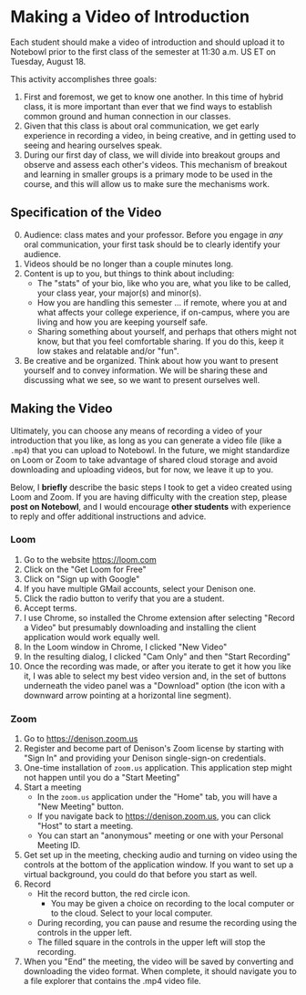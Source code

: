 # Making a Video of Introduction

Each student should make a video of introduction and should upload it to Notebowl prior to the first class of the semester at 11:30 a.m. US ET on Tuesday, August 18.

This activity accomplishes three goals:

1. First and foremost, we get to know one another.  In this time of hybrid class, it is more important than ever that we find ways to establish common ground and human connection in our classes.
2. Given that this class is about oral communication, we get early experience in recording a video, in being creative, and in getting used to seeing and hearing ourselves speak.
3. During our first day of class, we will divide into breakout groups and observe and assess each other's videos.  This mechanism of breakout and learning in smaller groups is a primary mode to be used in the course, and this will allow us to make sure the mechanisms work.

## Specification of the Video

0. Audience: class mates and your professor.  Before you engage in *any* oral communication, your first task should be to clearly identify your audience.
1. Videos should be no longer than a couple minutes long.
2. Content is up to you, but things to think about including:
     - The "stats" of your bio, like who you are, what you like to be called, your class year, your major(s) and minor(s).
     - How you are handling this semester ... if remote, where you at and what affects your college experience, if on-campus, where you are living and how you are keeping yourself safe.
     - Sharing something about yourself, and perhaps that others might not know, but that you feel comfortable sharing.  If you do this, keep it low stakes and relatable and/or "fun".
3. Be creative and be organized.  Think about how you want to present yourself and to convey information.  We will be sharing these and discussing what we see, so we want to present ourselves well.

## Making the Video

Ultimately, you can choose any means of recording a video of your introduction that you like, as long as you can generate a video file (like a `.mp4`) that you can upload to Notebowl.  In the future, we might standardize on Loom or Zoom to take advantage of shared cloud storage and avoid downloading and uploading videos, but for now, we leave it up to you.

Below, I **briefly** describe the basic steps I took to get a video created using Loom and Zoom.  If you are having difficulty with the creation step, please **post on Notebowl**, and I would encourage **other students** with experience to reply and offer additional instructions and advice.

### Loom

1. Go to the website https://loom.com
2. Click on the "Get Loom for Free"
3. Click on "Sign up with Google"
4. If you have multiple GMail accounts, select your Denison one.
5. Click the radio button to verify that you are a student.
6. Accept terms.
7. I use Chrome, so installed the Chrome extension after selecting "Record a Video" but presumably downloading and installing the client application would work equally well.
8. In the Loom window in Chrome, I clicked "New Video"
9. In the resulting dialog, I clicked "Cam Only" and then "Start Recording"
10.  Once the recording was made, or after you iterate to get it how you like it, I was able to select my best video version and, in the set of buttons underneath the video panel was a "Download" option (the icon with a downward arrow pointing at a horizontal line segment).

### Zoom

1. Go to https://denison.zoom.us
2. Register and become part of Denison's Zoom license by starting with "Sign In" and providing your Denison single-sign-on credentials.
3. One-time installation of `zoom.us` application.  This application step might not happen until you do a "Start Meeting"
4. Start a meeting
    - In the `zoom.us` application under the "Home" tab, you will have a "New Meeting" button.
    - If you navigate back to https://denison.zoom.us, you can click "Host" to start a meeting.
    - You can start an "anonymous" meeting or one with your Personal Meeting ID.
5. Get set up in the meeting, checking audio and turning on video using the controls at the bottom of the application window.  If you want to set up a virtual background, you could do that before you start as well.
6. Record
    - Hit the record button, the red circle icon.
        - You may be given a choice on recording to the local computer or to the cloud.  Select to your local computer.
    - During recording, you can pause and resume the recording using the controls in the upper left.
    - The filled square in the controls in the upper left will stop the recording.
7. When you "End" the meeting, the video will be saved by converting and downloading the video format.  When complete, it should navigate you to a file explorer that contains the .mp4 video file.
